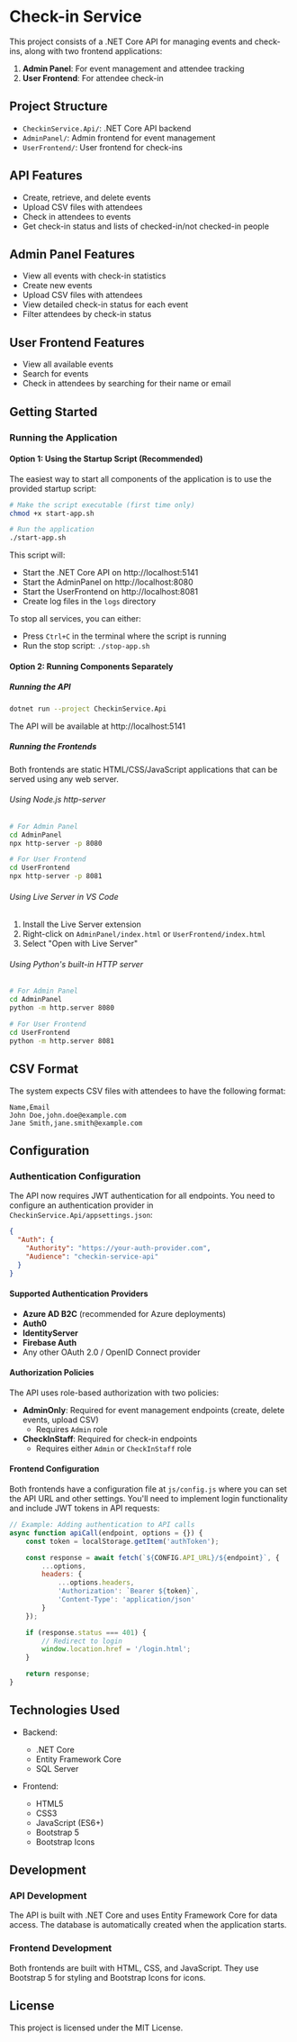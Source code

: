 # Check-in Service

This project consists of a .NET Core API for managing events and check-ins, along with two frontend applications:

1. **Admin Panel**: For event management and attendee tracking
2. **User Frontend**: For attendee check-in

## Project Structure

- `CheckinService.Api/`: .NET Core API backend
- `AdminPanel/`: Admin frontend for event management
- `UserFrontend/`: User frontend for check-ins

## API Features

- Create, retrieve, and delete events
- Upload CSV files with attendees
- Check in attendees to events
- Get check-in status and lists of checked-in/not checked-in people

## Admin Panel Features

- View all events with check-in statistics
- Create new events
- Upload CSV files with attendees
- View detailed check-in status for each event
- Filter attendees by check-in status

## User Frontend Features

- View all available events
- Search for events
- Check in attendees by searching for their name or email

## Getting Started

### Running the Application

#### Option 1: Using the Startup Script (Recommended)

The easiest way to start all components of the application is to use the provided startup script:

```bash
# Make the script executable (first time only)
chmod +x start-app.sh

# Run the application
./start-app.sh
```

This script will:
- Start the .NET Core API on http://localhost:5141
- Start the AdminPanel on http://localhost:8080
- Start the UserFrontend on http://localhost:8081
- Create log files in the `logs` directory

To stop all services, you can either:
- Press `Ctrl+C` in the terminal where the script is running
- Run the stop script: `./stop-app.sh`

#### Option 2: Running Components Separately

##### Running the API

```bash
dotnet run --project CheckinService.Api
```

The API will be available at http://localhost:5141

##### Running the Frontends

Both frontends are static HTML/CSS/JavaScript applications that can be served using any web server.

###### Using Node.js http-server

```bash
# For Admin Panel
cd AdminPanel
npx http-server -p 8080

# For User Frontend
cd UserFrontend
npx http-server -p 8081
```

###### Using Live Server in VS Code

1. Install the Live Server extension
2. Right-click on `AdminPanel/index.html` or `UserFrontend/index.html`
3. Select "Open with Live Server"

###### Using Python's built-in HTTP server

```bash
# For Admin Panel
cd AdminPanel
python -m http.server 8080

# For User Frontend
cd UserFrontend
python -m http.server 8081
```

## CSV Format

The system expects CSV files with attendees to have the following format:

```
Name,Email
John Doe,john.doe@example.com
Jane Smith,jane.smith@example.com
```

## Configuration

### Authentication Configuration

The API now requires JWT authentication for all endpoints. You need to configure an authentication provider in `CheckinService.Api/appsettings.json`:

```json
{
  "Auth": {
    "Authority": "https://your-auth-provider.com",
    "Audience": "checkin-service-api"
  }
}
```

#### Supported Authentication Providers

- **Azure AD B2C** (recommended for Azure deployments)
- **Auth0**
- **IdentityServer**
- **Firebase Auth**
- Any other OAuth 2.0 / OpenID Connect provider

#### Authorization Policies

The API uses role-based authorization with two policies:

- **AdminOnly**: Required for event management endpoints (create, delete events, upload CSV)
  - Requires `Admin` role
- **CheckInStaff**: Required for check-in endpoints
  - Requires either `Admin` or `CheckInStaff` role

#### Frontend Configuration

Both frontends have a configuration file at `js/config.js` where you can set the API URL and other settings. You'll need to implement login functionality and include JWT tokens in API requests:

```javascript
// Example: Adding authentication to API calls
async function apiCall(endpoint, options = {}) {
    const token = localStorage.getItem('authToken');

    const response = await fetch(`${CONFIG.API_URL}/${endpoint}`, {
        ...options,
        headers: {
            ...options.headers,
            'Authorization': `Bearer ${token}`,
            'Content-Type': 'application/json'
        }
    });

    if (response.status === 401) {
        // Redirect to login
        window.location.href = '/login.html';
    }

    return response;
}
```

## Technologies Used

- Backend:
  - .NET Core
  - Entity Framework Core
  - SQL Server

- Frontend:
  - HTML5
  - CSS3
  - JavaScript (ES6+)
  - Bootstrap 5
  - Bootstrap Icons

## Development

### API Development

The API is built with .NET Core and uses Entity Framework Core for data access. The database is automatically created when the application starts.

### Frontend Development

Both frontends are built with HTML, CSS, and JavaScript. They use Bootstrap 5 for styling and Bootstrap Icons for icons.

## License

This project is licensed under the MIT License.
